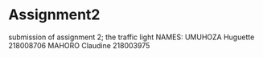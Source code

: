 # Assignment2
submission of assignment 2; the traffic light 
NAMES: UMUHOZA Huguette  218008706
       MAHORO Claudine   218003975

